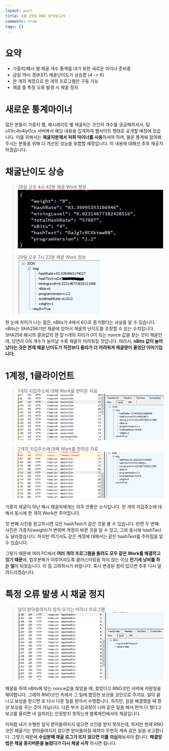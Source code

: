 ```yaml
---
layout: post
title: 4월 29일 RNO 분석보고서
comments: true
tags: []
---
```


# 요약

- 가중치/해시 별 채굴 개수 통계를 내기 위한 새로운 마이너 준비중
- 금일 19시 경(KST) 채굴난이도가 상승함 (4 -> 6)
- 한 개의 계정으로 한 개의 프로그램만 구동 가능
- 채굴 중 특정 오류 발생 시 채굴 정지


# 새로운 통계마이너

많은 분들이 가중치 별, 해시레이트 별 채굴되는 코인의 개수를 궁금해하셔서, 팀 c01n.4n4lyt1cs 서버에서 해당 내용을 집계하여 웹사이트 형태로 공개할 예정에 있습니다. 이를 위해서는 **채굴자분께서 저희 마이너를 사용**하셔야 하며, 물론 통계에 참여해주시는 분들을 위해 더 개선된 성능을 포함할 예정입니다. 이 내용에 대해선 추후 재공지하겠습니다.

# 채굴난이도 상승
> 28일 오후 4시 42분 채굴 Work 정보
![28일 오후 4시 42분](/assets/images/2019-04-29-3/1.png)

> 29일 오후 7시 22분 채굴 Work 정보
![29일 오후 7시 22분](/assets/images/2019-04-29-3/2.PNG)

한 눈에 차이가 나는 점은, nBits가 4에서 6으로 증가했다는 사실을 알 수 있습니다. nBits는 SHA256기반 채굴에 있어서 채굴의 난이도를 조정할 수 있는 수치입니다. SHA256 해시의 결과값의 맨 앞 n개의 자리가 0이 되는 nonce 값을 찾는 것이 채굴인데, 당연히 0의 개수가 늘어날 수록 채굴이 어려워질 것입니다. 따라서, **nBits 값이 늘어났다는 것은 현재 채굴 난이도가 직전보다 올라가 더 어려워져 채굴량이 줄었단 이야기입니다.**

# 1계정, 1클라이언트
> 1개의 지갑주소에 대해 Work를 받아온 자료
![해시스트링 미변화](/assets/images/2019-04-29-3/3.gif)

> 2개의 지갑주소에 대해 Work를 받아온 자료
![해시스트링 대조](/assets/images/2019-04-29-3/4.gif)

가중치 채굴이 아닌 해시 채굴자에게는 아주 안좋은 소식입니다. 한 개의 지갑주소에 대해서 동시에 한 개의 Work만 주어집니다. 

첫 번째 사진을 참고하시면 모든 hashText가 같은 것을 볼 수 있습니다. 반면 두 번째 사진은 가중치(weight)가 변하며 계정이 바뀐 것을 알 수 있고, 그와 동시에 hashText도 달라졌습니다. 하지만 여기서도 같은 계정에 대해서는 같은 hashText를 주어짐을 알 수 있습니다.

그렇기 때문에 여러 PC에서 **여러 개의 프로그램을 돌려도 모두 같은 Work를 해결하고 있기 때문**에, 업무분배가 이루어지도록 클러스터링을 하지 않는 이상 **전기세 낭비를 하는 일**이 되었습니다. 이 점 고려하시기 바랍니다. 혹시 변경된 점이 있으면 추후 다시 알려드리겠습니다.

# 특정 오류 발생 시 채굴 정지
> 일이 받아들여지지 않자 우기는 마이너 프로그램
![마이너 오류 사진](/assets/images/2019-04-29-3/5.gif)

채굴을 하여 nBits에 맞는 nonce값을 찾았을 때, 찾았다고 RNO코인 서버에 자랑질을 해야합니다. 그래야 RNO코인 측에서 그 일에 합당한 보상을 코인으로 주지요. 일이 끝나고 보상을 받으면 또 다시 다른 일을 받아서 수행합니다. 하지만, 일을 해결했을 때 항상 보상을 주는 것이 아닙니다. 다른 부서 김과장이 나와 같은 일을 해서 먼저 다 했다고 보고를 올리면 내 일처리는 인정받지 못하는게 블록체인에서의 채굴입니다. 

이처럼 내가 수행한 일이 받아들여지지 않으면 코인을 받지 못하는데, 하지만 현재 RNO코인 채굴기는 받아들여지지 않으면 받아들여질 때까지 무한히 계속 같은 일을 보고합니다. 그렇기 때문에 **수십분째 채굴 로그가 뜨지 않으면 이를 의심**해보셔야 합니다. **해결방법은 채굴 중지버튼을 눌렀다가 다시 채굴 시작** 하시면 됩니다.
